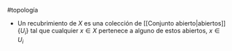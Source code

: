 #topología 

- Un recubrimiento de $X$ es una colección de [[Conjunto abierto|abiertos]] $\{U_i\}$ tal que cualquier $x \in X$ pertenece a alguno de estos abiertos, $x \in U_i$